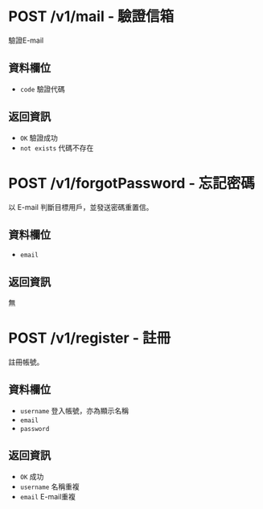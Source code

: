 # POST /v1/mail - 驗證信箱
驗證E-mail
## 資料欄位
* `code` 驗證代碼

## 返回資訊
* `OK` 驗證成功
* `not exists` 代碼不存在

# POST /v1/forgotPassword - 忘記密碼
以 E-mail 判斷目標用戶，並發送密碼重置信。
## 資料欄位
* `email`

## 返回資訊
無

# POST /v1/register - 註冊
註冊帳號。
## 資料欄位
* `username` 登入帳號，亦為顯示名稱
* `email`
* `password`

## 返回資訊
* `OK` 成功
* `username` 名稱重複
* `email` E-mail重複